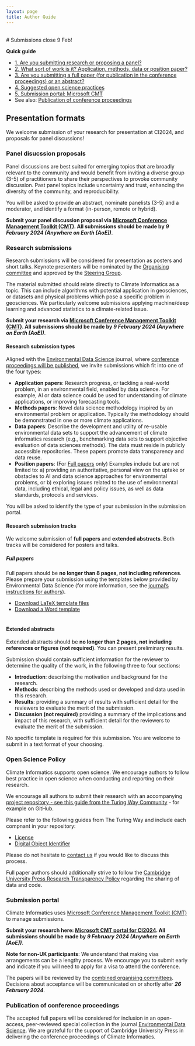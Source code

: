```yaml
---
layout: page
title: Author Guide
---
```


<div id="submission"></div>
<br>
# Submissions close 9 Feb!

**Quick guide**
- [1. Are you submitting research or proposing a panel?](#presentation-formats)
- [2. What sort of work is it? Application, methods, data or position paper?](#research-submission-types)
- [3. Are you submitting a full paper (for publication in the conference proceedings) or an abstract?](#research-submission-tracks)
- [4. Suggested open science practices](#open-science-policy)
- [5. Submission portal: Microsoft CMT](#submission-portal)
- See also: [Publication of conference proceedings](#publication-of-conference-proceedings)

## Presentation formats

We welcome submission of your research for presentation at CI2024, and proposals for panel discussions! 

### Panel disucssion proposals
Panel discussions are best suited for emerging topics that are broadly relevant to the community and would benefit from inviting a diverse group (3-5) of practitioners to share their perspectives to provoke community discussion. 
Past panel topics include uncertainty and trust, enhancing the diversity of the community, and reproducibility. 

You will be asked to provide an abstract, nominate panelists (3-5) and a moderator, and identify a format (in-person, remote or hybrid).

**Submit your panel discussion proposal via [Microsoft Conference Management Toolkit (CMT)](https://cmt3.research.microsoft.com/CI2024). All submissions should be made by _9 February 2024 (Anywhere on Earth [AoE])_**. 


### Research submissions
Research submissions will be considered for presentation as posters and short talks. 
Keynote presenters will be nominated by the [Organising committee](../team#local-organising-committee) and approved by the [Steering Group](../team#steering-group).

The material submitted should relate directly to Climate Informatics as a topic. 
This can include algorithms with potential application in geosciences, or datasets and physical problems which pose a specific problem in geosciences. 
We particularly welcome submissions applying  machine/deep learning and advanced statistics to a climate-related issue.

**Submit your research via [Microsoft Conference Management Toolkit (CMT)](https://cmt3.research.microsoft.com/CI2024). All submissions should be made by _9 February 2024 (Anywhere on Earth [AoE])_**. 

#### Research submission types

Aligned with the [Environmental Data Science](https://www.cambridge.org/core/journals/environmental-data-science) journal, where [conference proceedings will be published](#publication-of-conference-proceedings), we invite submissions which fit into one of the four types:

- **Application papers**: Research progress, or tackling a real-world problem, in an environmental field, enabled by data science. 
For example, AI or data science could be used for understanding of climate applications, or improving forecasting tools.
- **Methods papers**: Novel data science methodology inspired by an environmental problem or application. 
Typically the methodology should be demonstrated in one or more climate applications.
- **Data papers**: Describe the development and utility of re-usable environmental data sets to support the advancement of climate informatics research (e.g., benchmarking data sets to support objective evaluation of data sciences methods). 
The data must reside in publicly accessible repositories. These papers promote data transparency and data reuse.
- **Position papers**: (For [Full papers](#full-papers) only) Examples include but are not limited to: a) providing an authoritative, personal view on the uptake or obstacles to AI and data science approaches for environmental problems, or b) exploring issues related to the use of environmental data, including ethical, legal and policy issues, as well as data standards, protocols and services.

You will be asked to identify the type of your submission in the submission portal.

#### Research submission tracks

We welcome submission of **full papers** and **extended abstracts**.
Both tracks will be considered for posters and talks.

##### Full papers

Full papers should be **no longer than 8 pages, not including references**. 
Please prepare your submission using the templates below provided by Environmental Data Science (for more information, see the [journal’s instructions for authors](https://www.cambridge.org/core/journals/environmental-data-science/information/instructions-for-authors)).
- [Download LaTeX template files](https://www.cambridge.org/core/services/aop-file-manager/file/5f84547e1a014c397d6273b7)
- [Download a Word template](https://www.cambridge.org/core/services/aop-file-manager/file/608853cd9a02c82ae9dcbf0d)
<br><br>

#### Extended abstracts

Extended abstracts should be **no longer than 2 pages, not including references or figures (not required)**. You can present preliminary results.

Submission should contain sufficient information for the reviewer to determine the quality of the work, in the following three to four sections: 
- **Introduction**: describing the motivation and background for the research.
- **Methods**: describing the methods used or developed and data used in this research.
- **Results**: providing a summary of results with sufficient detail for the reviewers to evaluate the merit of the submission.
- **Discussion (not required)** providing a summary of the implications and impact of this research, with sufficient detail for the reviewers to evaluate the merit of the submission. 

No specific template is required for this submission. 
You are welcome to submit in a text format of your choosing. 

### Open Science Policy

Climate Informatics supports open science. We encourage authors to follow best practice in open science when conducting and reporting on their research. 

We encourage all authors to submit their research with an accompanying [project repository - see this guide from the Turing Way Community](https://the-turing-way.netlify.app/project-design/project-repo) - for example on GitHub.

Please refer to the following guides from The Turing Way and include each compnant in your repository:
- [License](https://the-turing-way.netlify.app/reproducible-research/licensing/licensing-checklist)
- [Digital Object Identifier](https://the-turing-way.netlify.app/communication/citable/citable-steps.html?highlight=doi) 

Please do not hesitate to [contact us](../contact) if you would like to discuss this process. 

Full paper authors should additionally strive to follow the [Cambridge University Press Research Transparency Policy](https://www.cambridge.org/core/journals/environmental-data-science/information/journal-policies/research-transparency) regarding the sharing of data and code.

### Submission portal

Climate Informatics uses [Microsoft Conference Management Toolkit (CMT)](https://cmt3.research.microsoft.com/About) to manage submissions. 

**Submit your research here: [Microsoft CMT portal for CI2024](https://cmt3.research.microsoft.com/CI2024). All submissions should be made by _9 February 2024 (Anywhere on Earth [AoE])_**.

**Note for non-UK participants**: We understand that making vias arrangements can be a lengthy process. 
We encourage you to submit early and indicate if you will need to apply for a visa to attend the conference. 

The papers will be reviewed by the [combined organising committees](./team.md). 
Decisions about acceptance will be communicated on or shortly after _**26 February 2024**_.

### Publication of conference proceedings

The accepted full papers will be considered for inclusion in an open-access, peer-reviewed special collection in the journal [Environmental Data Science](https://www.cambridge.org/core/journals/environmental-data-science). 
We are grateful for the support of Cambridge University Press in delivering the conference proceedings of Climate Informatics.
